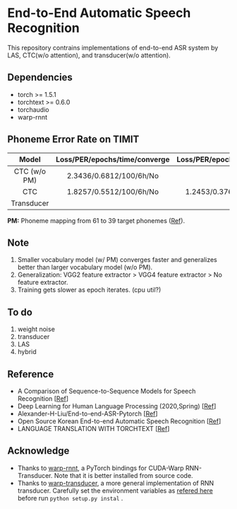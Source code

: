 # End-to-End Automatic Speech Recognition
This repository contrains implementations of end-to-end ASR system by LAS, CTC(w/o attention), and transducer(w/o attention).


## Dependencies
- torch >= 1.5.1
- torchtext >= 0.6.0
- torchaudio
- warp-rnnt


## Phoneme Error Rate on TIMIT

|   Model                |   Loss/PER/epochs/time/converge   |  Loss/PER/epochs/time/converge | 
| :------------------:   |   :----------------------------:  | :-----------------------------:|
| CTC (w/o PM)           |      2.3436/0.6812/100/6h/No      |                                |
| CTC                    |      1.8257/0.5512/100/6h/No      |     1.2453/0.3761/300/1d+/No   |
| Transducer             |                                   |                                |

**PM:**  Phoneme mapping from 61 to 39 target phonemes ([Ref](https://github.com/zzw922cn/Automatic_Speech_Recognition)).


## Note
1. Smaller vocabulary model (w/ PM) converges faster and generalizes better than larger vocabulary model (w/o PM).
2. Generalization: VGG2 feature extractor > VGG4 feature extractor > No feature extractor.
3. Training gets slower as epoch iterates. (cpu util?)

 

## To do
1. weight noise
2. transducer
3. LAS
4. hybrid 


## Reference

- A Comparison of Sequence-to-Sequence Models for Speech Recognition [[Ref](https://www.isca-speech.org/archive/Interspeech_2017/abstracts/0233.html)]
- Deep Learning for Human Language Processing (2020,Spring) [[Ref](http://speech.ee.ntu.edu.tw/~tlkagk/courses.html)]
- Alexander-H-Liu/End-to-end-ASR-Pytorch [[Ref](https://github.com/Alexander-H-Liu/End-to-end-ASR-Pytorch)]
- Open Source Korean End-to-end Automatic Speech Recognition [[Ref](https://github.com/sooftware/KoSpeech)]
- LANGUAGE TRANSLATION WITH TORCHTEXT [[Ref](https://github.com/pytorch/tutorials/blob/master/beginner_source/torchtext_translation_tutorial.py)]


## Acknowledge

- Thanks to [warp-rnnt](https://github.com/1ytic/warp-rnnt/tree/master/pytorch_binding), a PyTorch bindings for CUDA-Warp RNN-Transducer. Note that it is better installed from source code.
- Thanks to [warp-transducer](https://github.com/HawkAaron/warp-transducer/tree/master/pytorch_binding), a more general implementation of RNN transducer.  Carefully set the environment variables as [refered here](https://github.com/HawkAaron/warp-transducer/issues/15) before run ```python setup.py instal``` .

